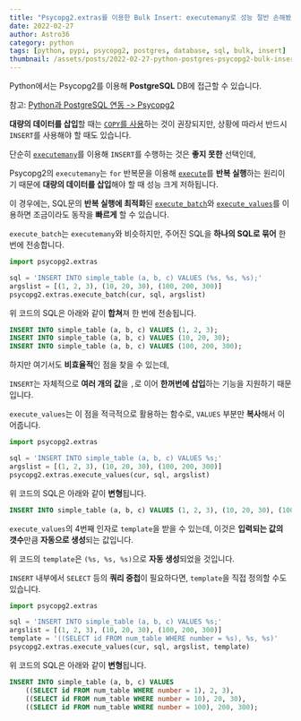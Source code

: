 ```yaml
---
title: "Psycopg2.extras를 이용한 Bulk Insert: executemany로 성능 절반 손해봤어어!"
date: 2022-02-27
author: Astro36
category: python
tags: [python, pypi, psycopg2, postgres, database, sql, bulk, insert]
thumbnail: /assets/posts/2022-02-27-python-postgres-psycopg2-bulk-insert/thumbnail.jpg
---
```


Python에서는 Psycopg2를 이용해 **PostgreSQL** DB에 접근할 수 있습니다.

참고: [Python과 PostgreSQL 연동 -> Psycopg2](https://int-i.github.io/python/2022-02-13/python-postgres-psycopg2/)

**대량의 데이터를 삽입**할 때는 [`COPY`를 사용](https://int-i.github.io/sql/2022-02-20/postgres-copy-from-conflict-record/)하는 것이 권장되지만, 상황에 따라서 반드시 `INSERT`를 사용해야 할 때도 있습니다.

단순히 [`executemany`](https://www.psycopg.org/docs/cursor.html#cursor.executemany)를 이용해 `INSERT`를 수행하는 것은 **좋지 못한** 선택인데,

Psycopg2의 `executemany`는 `for` 반복문을 이용해 [`execute`](https://www.psycopg.org/docs/cursor.html#cursor.execute)를 **반복 실행**하는 원리이기 때문에 **대량의 데이터를 삽입**해야 할 때 성능 크게 저하됩니다.

이 경우에는, SQL문의 **반복 실행에 최적화**된 [`execute_batch`](https://www.psycopg.org/docs/extras.html#psycopg2.extras.execute_batch)와 [`execute_values`](https://www.psycopg.org/docs/extras.html#psycopg2.extras.execute_values)를 이용하면 조금이라도 동작을 **빠르게** 할 수 있습니다.

`execute_batch`는 `executemany`와 비슷하지만, 주어진 SQL을 **하나의 SQL로 묶어** 한 번에 전송합니다.

```py
import psycopg2.extras

sql = 'INSERT INTO simple_table (a, b, c) VALUES (%s, %s, %s);'
argslist = [(1, 2, 3), (10, 20, 30), (100, 200, 300)]
psycopg2.extras.execute_batch(cur, sql, argslist)
```

위 코드의 SQL은 아래와 같이 **합쳐**져 한 번에 전송됩니다.

```sql
INSERT INTO simple_table (a, b, c) VALUES (1, 2, 3);
INSERT INTO simple_table (a, b, c) VALUES (10, 20, 30);
INSERT INTO simple_table (a, b, c) VALUES (100, 200, 300);
```

하지만 여기서도 **비효율적**인 점을 찾을 수 있는데,

`INSERT`는 자체적으로 **여러 개의 값**을 `,`로 이어 **한꺼번에 삽입**하는 기능을 지원하기 때문입니다.

`execute_values`는 이 점을 적극적으로 활용하는 함수로, `VALUES` 부분만 **복사**해서 이어줍니다.

```py
import psycopg2.extras

sql = 'INSERT INTO simple_table (a, b, c) VALUES %s;'
argslist = [(1, 2, 3), (10, 20, 30), (100, 200, 300)]
psycopg2.extras.execute_values(cur, sql, argslist)
```

위 코드의 SQL은 아래와 같이 **변형**됩니다.

```sql
INSERT INTO simple_table (a, b, c) VALUES (1, 2, 3), (10, 20, 30), (100, 200, 300);
```

`execute_values`의 4번째 인자로 `template`을 받을 수 있는데, 이것은 **입력되는 값의 갯수**만큼 **자동으로 생성**되는 값입니다.

위 코드의 `template`은 `(%s, %s, %s)`으로 **자동 생성**되었을 것입니다.

`INSERT` 내부에서 `SELECT` 등의 **쿼리 중첩**이 필요하다면, `template`을 직접 정의할 수도 있습니다.

```py
import psycopg2.extras

sql = 'INSERT INTO simple_table (a, b, c) VALUES %s;'
argslist = [(1, 2, 3), (10, 20, 30), (100, 200, 300)]
template = '((SELECT id FROM num_table WHERE number = %s), %s, %s)'
psycopg2.extras.execute_values(cur, sql, argslist, template)
```
위 코드의 SQL은 아래와 같이 **변형**됩니다.

```sql
INSERT INTO simple_table (a, b, c) VALUES
    ((SELECT id FROM num_table WHERE number = 1), 2, 3),
    ((SELECT id FROM num_table WHERE number = 10), 20, 30),
    ((SELECT id FROM num_table WHERE number = 100), 200, 300);
```
